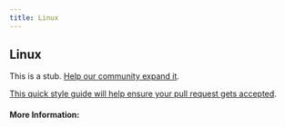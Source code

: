```yaml
---
title: Linux
---
```


## Linux

This is a stub. [Help our community expand it](https://github.com/freecodecamp/guides/tree/master/src/pages/articles/linux/index.md).

[This quick style guide will help ensure your pull request gets accepted](https://github.com/freeCodeCamp/guides/blob/master/README.md).

<!-- The article goes here, in GitHub-flavored Markdown. Feel free to add YouTube videos, images, and CodePen/JSBin embeds  -->

#### More Information:
<!-- Please add any articles you think might be helpful to read before writing the article -->


